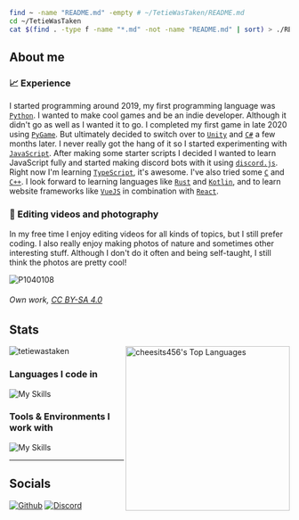 ```zsh
find ~ -name "README.md" -empty # ~/TetieWasTaken/README.md
cd ~/TetieWasTaken
cat $(find . -type f -name "*.md" -not -name "README.md" | sort) > ./README.md
```

<!-- End of introduction-->
## About me

### 📈 Experience

I started programming around 2019, my first programming language was [`Python`](https://www.python.org/). I wanted to make cool games and be an indie developer. Although it didn't go as well as I wanted it to go. I completed my first game in late 2020 using [`PyGame`](https://www.pygame.org/). But ultimately decided to switch over to [`Unity`](https://unity.com/) and [`C#`](https://learn.microsoft.com/en-us/dotnet/csharp/) a few months later. I never really got the hang of it so I started experimenting with [`JavaScript`](https://developer.mozilla.org/en-US/docs/Web/JavaScript). After making some starter scripts I decided I wanted to learn JavaScript fully and started making discord bots with it using [`discord.js`](https://github.com/discordjs/discord.js). Right now I'm learning [`TypeScript`](https://www.typescriptlang.org/), it's awesome. I've also tried some [`C`](https://www.cprogramming.com/) and [`C++`](https://cplusplus.com/). I look forward to learning languages like [`Rust`](https://www.rust-lang.org/) and [`Kotlin`](https://kotlinlang.org/), and to learn website frameworks like [`VueJS`](https://vuejs.org/) in combination with [`React`](https://react.dev/).

### 💾 Editing videos and photography

In my free time I enjoy editing videos for all kinds of topics, but I still prefer coding. I also really enjoy making photos of nature and sometimes other interesting stuff. Although I don't do it often and being self-taught, I still think the photos are pretty cool!

![P1040108](https://user-images.githubusercontent.com/74485845/226863216-d415be66-e26b-4133-9fa7-84221efedcc7.jpeg)
###### Own work, [CC BY-SA 4.0](https://creativecommons.org/licenses/by-sa/4.0/)

<!-- End of about me-->
## Stats

<p align="left"> <img src="https://github-readme-stats.vercel.app/api?username=tetiewastaken&show_icons=true&theme=gotham" alt="tetiewastaken" />
<img src="https://cheesits456-readme-stats.vercel.app/api/top-langs?username=tetiewastaken&layout=compact&card_width=275&theme=gotham&langs_count=10&hide=c,meson,makefile,m4&exclude_repo=github-readme-stats,BitJanitor,github-activity-readme,fancy-git,challengeBot" alt="cheesits456's Top Languages" align="right" width="295">

<h3 align="left">Languages I code in</h3>

![My Skills](https://skillicons.dev/icons?i=ts,js,py,c,cs,cpp,css,html&theme=dark)

<h3 align="left">Tools & Environments I work with</h3>

![My Skills](https://skillicons.dev/icons?i=nodejs,vscode,unity,mongodb,stackoverflow,github,git,githubactions,md,regex,discord&theme=dark)

<hr>
<!-- End of stats-->

## Socials

<a href="https://github.com/TetieWasTaken" target="_blank"><img alt="Github" src="https://img.shields.io/badge/GitHub-1d1e1f.svg?&style=for-the-badge&logo=Github&logoColor=white" /></a>
<a href="https://discord.gg/FJ5DMEb8zA" target="_blank"><img alt="Discord" src="https://img.shields.io/badge/Tetie%234242-339cff.svg?&style=for-the-badge&logo=Discord&logoColor=white" />
  
<!-- End of socials-->
